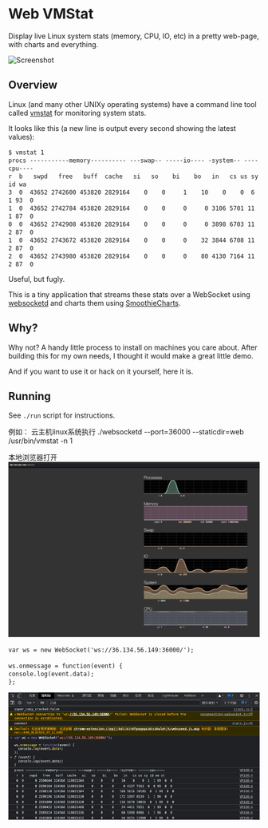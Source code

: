 Web VMStat
==========

Display live Linux system stats (memory, CPU, IO, etc) in a pretty web-page, with charts and everything.

![Screenshot](https://github.com/joewalnes/web-vmstats/raw/master/screenshot.png)

Overview
--------

Linux (and many other UNIXy operating systems) have a command line tool called
[vmstat](http://en.wikipedia.org/wiki/Vmstat) for monitoring system stats.

It looks like this (a new line is output every second showing the latest values):
 
    $ vmstat 1
    procs -----------memory---------- ---swap-- -----io---- -system-- ----cpu----
    r  b   swpd   free   buff  cache   si   so    bi    bo   in   cs us sy id wa
    3  0  43652 2742600 453820 2829164    0    0     1    10    0    0  6  1 93  0
    1  0  43652 2742784 453820 2829164    0    0     0     0 3106 5701 11  1 87  0
    0  0  43652 2742908 453820 2829164    0    0     0     0 3898 6703 11  2 87  0
    1  0  43652 2743672 453820 2829164    0    0     0    32 3844 6708 11  2 87  0
    2  0  43652 2743980 453820 2829164    0    0     0    80 4130 7164 11  2 87  0

Useful, but fugly.

This is a tiny application that streams these stats over a WebSocket using
[websocketd](https://github.com/joewalnes/websocketd) and charts them
using [SmoothieCharts](http://smoothiecharts.org).



Why?
----

Why not? A handy little process to install on machines you care about.
After building this for my own needs, I thought it would make a great
little demo.

And if you want to use it or hack on it yourself, here it is.


Running
-------

See `./run` script for instructions.

例如：
云主机linux系统执行
./websocketd --port=36000 --staticdir=web /usr/bin/vmstat -n 1

本地浏览器打开
![](.README_images/338be867.png)

    var ws = new WebSocket('ws://36.134.56.149:36000/');
    
    ws.onmessage = function(event) {
    console.log(event.data);
    };

![](.README_images/5d9d978c.png)